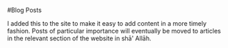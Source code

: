 [title: Muhammad Tim Humble's blog - muhammadtim.com]:/
[menu: Blog]:/
[menu-locgroup: primary]:/
[order: 5]:/

#Blog Posts

I added this to the site to make it easy to add content in a more timely fashion. Posts of particular importance will eventually be moved to articles in the relevant section of the website in shā' Allāh.

<div data-lift="if?extra_true=has_blog">
      <div data-lift="blog.simple"></div>
</div>